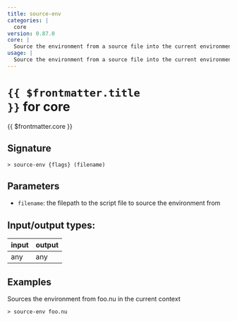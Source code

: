 ```yaml
---
title: source-env
categories: |
  core
version: 0.87.0
core: |
  Source the environment from a source file into the current environment.
usage: |
  Source the environment from a source file into the current environment.
---
```

<!-- This file is automatically generated. Please edit the command in https://github.com/nushell/nushell instead. -->

# <code>{{ $frontmatter.title }}</code> for core

<div class='command-title'>{{ $frontmatter.core }}</div>

## Signature

```> source-env {flags} (filename)```

## Parameters

 -  `filename`: the filepath to the script file to source the environment from


## Input/output types:

| input | output |
| ----- | ------ |
| any   | any    |

## Examples

Sources the environment from foo.nu in the current context
```nu
> source-env foo.nu

```
